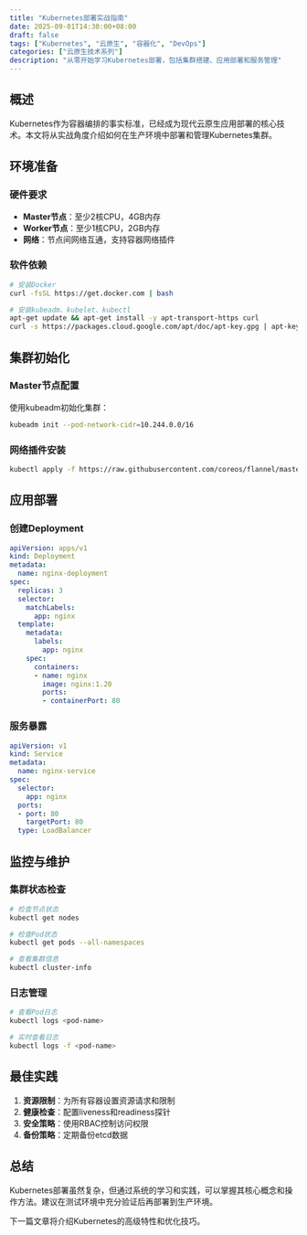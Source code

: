 ```yaml
---
title: "Kubernetes部署实战指南"
date: 2025-09-01T14:30:00+08:00
draft: false
tags: ["Kubernetes", "云原生", "容器化", "DevOps"]
categories: ["云原生技术系列"]
description: "从零开始学习Kubernetes部署，包括集群搭建、应用部署和服务管理"
---
```


## 概述

Kubernetes作为容器编排的事实标准，已经成为现代云原生应用部署的核心技术。本文将从实战角度介绍如何在生产环境中部署和管理Kubernetes集群。

## 环境准备

### 硬件要求

- **Master节点**：至少2核CPU，4GB内存
- **Worker节点**：至少1核CPU，2GB内存
- **网络**：节点间网络互通，支持容器网络插件

### 软件依赖

```bash
# 安装Docker
curl -fsSL https://get.docker.com | bash

# 安装kubeadm、kubelet、kubectl
apt-get update && apt-get install -y apt-transport-https curl
curl -s https://packages.cloud.google.com/apt/doc/apt-key.gpg | apt-key add -
```

## 集群初始化

### Master节点配置

使用kubeadm初始化集群：

```bash
kubeadm init --pod-network-cidr=10.244.0.0/16
```

### 网络插件安装

```bash
kubectl apply -f https://raw.githubusercontent.com/coreos/flannel/master/Documentation/kube-flannel.yml
```

## 应用部署

### 创建Deployment

```yaml
apiVersion: apps/v1
kind: Deployment
metadata:
  name: nginx-deployment
spec:
  replicas: 3
  selector:
    matchLabels:
      app: nginx
  template:
    metadata:
      labels:
        app: nginx
    spec:
      containers:
      - name: nginx
        image: nginx:1.20
        ports:
        - containerPort: 80
```

### 服务暴露

```yaml
apiVersion: v1
kind: Service
metadata:
  name: nginx-service
spec:
  selector:
    app: nginx
  ports:
  - port: 80
    targetPort: 80
  type: LoadBalancer
```

## 监控与维护

### 集群状态检查

```bash
# 检查节点状态
kubectl get nodes

# 检查Pod状态
kubectl get pods --all-namespaces

# 查看集群信息
kubectl cluster-info
```

### 日志管理

```bash
# 查看Pod日志
kubectl logs <pod-name>

# 实时查看日志
kubectl logs -f <pod-name>
```

## 最佳实践

1. **资源限制**：为所有容器设置资源请求和限制
2. **健康检查**：配置liveness和readiness探针
3. **安全策略**：使用RBAC控制访问权限
4. **备份策略**：定期备份etcd数据

## 总结

Kubernetes部署虽然复杂，但通过系统的学习和实践，可以掌握其核心概念和操作方法。建议在测试环境中充分验证后再部署到生产环境。

下一篇文章将介绍Kubernetes的高级特性和优化技巧。